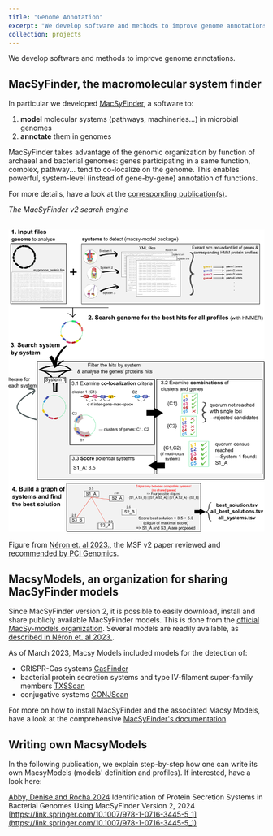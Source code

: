 ```yaml
---
title: "Genome Annotation"
excerpt: "We develop software and methods to improve genome annotations.<br/><img src='/images/logo_macsyfinder_sq_128.png' width='300'>"
collection: projects
---
```


We develop software and methods to improve genome annotations.

## MacSyFinder, the macromolecular system finder

In particular we developed [MacSyFinder](https://github.com/gem-pasteur/macsyfinder), a software to:

1. **model** molecular systems (pathways, machineries...) in microbial genomes
1. **annotate** them in genomes

MacSyFinder takes advantage of the genomic organization by function of archaeal and bacterial genomes: genes participating in a same function, complex, pathway...
tend to co-localize on the genome. This enables powerful, system-level (instead of gene-by-gene) annotation of functions.

For more details, have a look at the [corresponding publication(s)](https://doi.org/10.24072/pcjournal.250).

*The MacSyFinder v2 search engine*

<br/><img src='/images/Figure1_search_engine_MSF_v4.png' width='600'><br/>

Figure from [Néron et. al 2023.](https://doi.org/10.24072/pcjournal.250), the MSF v2 paper reviewed and [recommended by PCI Genomics](https://doi.org/10.24072/pci.genomics.100233).

## MacsyModels, an organization for sharing MacSyFinder models

Since MacSyFinder version 2, it is possible to easily download, install and share publicly available MacSyFinder models.
This is done from the [official MacSy-models organization](https://github.com/macsy-models). 
Several models are readily available, as [described in Néron et. al 2023.](https://doi.org/10.24072/pcjournal.250).

As of March 2023, Macsy Models included models for the detection of:

- CRISPR-Cas systems [CasFinder](https://github.com/macsy-models/CasFinder)
- bacterial protein secretion systems and type IV-filament super-family members [TXSScan](https://github.com/macsy-models/TXSScan)
- conjugative systems [CONJScan](https://github.com/macsy-models/CONJScan)

For more on how to install MacSyFinder and the associated Macsy Models, have a look at the comprehensive [MacSyFinder's documentation](https://macsyfinder.readthedocs.io/en/latest/).

## Writing own MacsyModels

In the following publication, we explain step-by-step how one can write its own MacsyModels (models' definition and profiles). 
If interested, have a look here:

[Abby, Denise and Rocha 2024](https://hal.science/hal-04257010v1) Identification of Protein Secretion Systems in Bacterial Genomes Using MacSyFinder Version 2, 2024 [https://link.springer.com/10.1007/978-1-0716-3445-5_1](https://link.springer.com/10.1007/978-1-0716-3445-5_1)